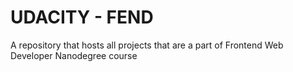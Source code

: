 # UDACITY - FEND

A repository that hosts all projects that are a part of Frontend Web Developer Nanodegree course 
